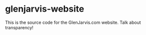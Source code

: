 glenjarvis-website
==================

This is the source code for the GlenJarvis.com website. Talk about transparency!
